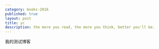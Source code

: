 ```yaml
---
category: books-2016
published: true
layout: post
title: yc
description: the more you read, the more you think, better you'll be.
---
```



我的测试博客
